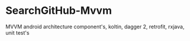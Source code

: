 # SearchGitHub-Mvvm
MVVM android architecture component's, koltin, dagger 2, retrofit, rxjava, unit test's
